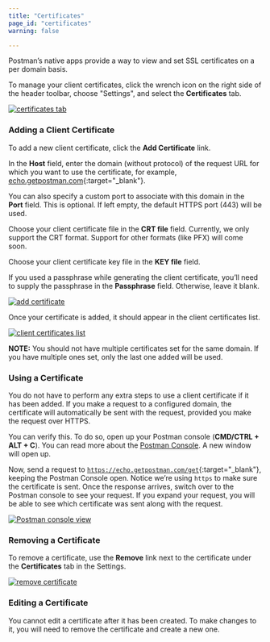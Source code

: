 ```yaml
---
title: "Certificates"
page_id: "certificates"
warning: false

---
```


Postman’s native apps provide a way to view and set SSL certificates on a per domain basis.

To manage your client certificates, click the wrench icon on the right side of the header toolbar, choose "Settings", and select the **Certificates** tab.

[![certificates tab](https://s3.amazonaws.com/postman-static-getpostman-com/postman-docs/58539971.png)](https://s3.amazonaws.com/postman-static-getpostman-com/postman-docs/58539971.png)

### Adding a Client Certificate

To add a new client certificate, click the **Add Certificate** link.

In the **Host** field, enter the domain (without protocol) of the request URL for which you want to use the certificate, for example, [echo.getpostman.com](http://echo.getpostman.com){:target="_blank"}. 

You can also specify a custom port to associate with this domain in the **Port** field. This is optional. If left empty, the default HTTPS port (443) will be used.

Choose your client certificate file in the **CRT file** field. Currently, we only support the CRT format. Support for other formats (like PFX) will come soon.

Choose your client certificate key file in the **KEY file** field.

If you used a passphrase while generating the client certificate, you’ll need to supply the passphrase in the **Passphrase** field. Otherwise, leave it blank.

[![add certificate](https://cloud.githubusercontent.com/assets/7689783/19721093/75d764c8-9b8e-11e6-85c2-feff9eea4345.png)](https://cloud.githubusercontent.com/assets/7689783/19721093/75d764c8-9b8e-11e6-85c2-feff9eea4345.png)

Once your certificate is added, it should appear in the client certificates list.

[![client certificates list](https://cloud.githubusercontent.com/assets/7689783/19721340/7a071024-9b8f-11e6-97d2-814aa3075c80.png)](https://cloud.githubusercontent.com/assets/7689783/19721340/7a071024-9b8f-11e6-97d2-814aa3075c80.png)

**NOTE:** You should not have multiple certificates set for the same domain. If you have multiple ones set, only the last one added will be used.

### Using a Certificate

You do not have to perform any extra steps to use a client certificate if it has been added. If you make a request to a configured domain, the certificate will automatically be sent with the request, provided you make the request over HTTPS.

You can verify this. To do so, open up your Postman console (**CMD/CTRL + ALT + C**). You can read more about the [Postman Console](/docs/postman/sending_api_requests/debugging_and_logs). A new window will open up.

Now, send a request to [`https://echo.getpostman.com/get`](https://docs.postman-echo.com/#078883ea-ac9e-842e-8f41-784b59a33722){:target="_blank"}, keeping the Postman Console open. Notice we’re using ``https`` to make sure the certificate is sent. Once the response arrives, switch over to the Postman console to see your request. If you expand your request, you will be able to see which certificate was sent along with the request.

[![Postman console view](https://cloud.githubusercontent.com/assets/7689783/19721699/0ccdeada-9b91-11e6-98af-eb08f8e68f5b.png)](https://cloud.githubusercontent.com/assets/7689783/19721699/0ccdeada-9b91-11e6-98af-eb08f8e68f5b.png)

### Removing a Certificate

To remove a certificate, use the **Remove** link next to the certificate under the **Certificates** tab in the Settings.

[![remove certificate](https://cloud.githubusercontent.com/assets/7689783/19721340/7a071024-9b8f-11e6-97d2-814aa3075c80.png)](https://cloud.githubusercontent.com/assets/7689783/19721340/7a071024-9b8f-11e6-97d2-814aa3075c80.png)

### Editing a Certificate

You cannot edit a certificate after it has been created. To make changes to it, you will need to remove the certificate and create a new one.  
